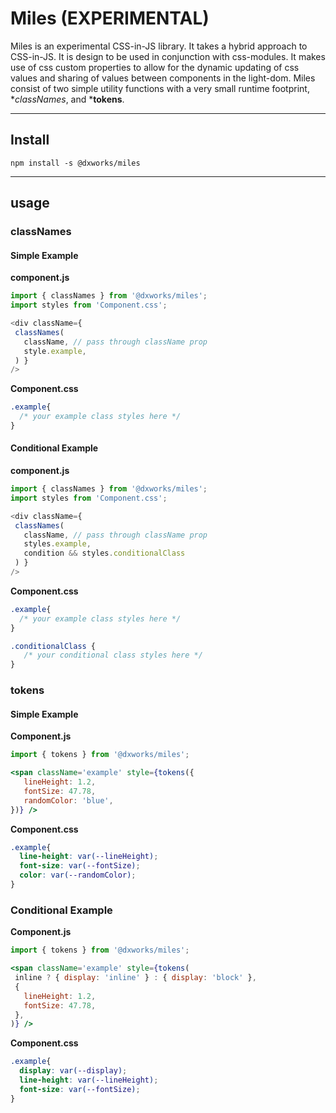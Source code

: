 # Miles (EXPERIMENTAL)
Miles is an experimental  CSS-in-JS library. It takes a hybrid approach to CSS-in-JS. It is design to be used in conjunction with css-modules. It makes use of css custom properties to allow for the dynamic updating of css values and sharing of values between components in the light-dom. Miles consist of two simple utility functions with a very small runtime footprint, **classNames*, and ***tokens**.

----------
## Install

`npm install -s @dxworks/miles` 

----------
## usage

### classNames
#### Simple Example
**component.js**
```js
import { classNames } from '@dxworks/miles';
import styles from 'Component.css';

<div className={
 classNames(
   className, // pass through className prop
   style.example,
 ) }
/>
```

**Component.css**
```css
.example{
  /* your example class styles here */
}
```

#### Conditional Example
**component.js**
```js
import { classNames } from '@dxworks/miles';
import styles from 'Component.css';

<div className={
 classNames(
   className, // pass through className prop
   styles.example,
   condition && styles.conditionalClass
 ) }
/>
```

**Component.css**
```css
.example{
  /* your example class styles here */
}

.conditionalClass {
   /* your conditional class styles here */
}
```

### tokens

#### Simple Example
**Component.js**
```jsx
import { tokens } from '@dxworks/miles';

<span className='example' style={tokens({
   lineHeight: 1.2,
   fontSize: 47.78,
   randomColor: 'blue',
})} />
```
**Component.css**
```css
.example{
  line-height: var(--lineHeight);
  font-size: var(--fontSize);
  color: var(--randomColor);
}
```
### Conditional Example
**Component.js**
```jsx
import { tokens } from '@dxworks/miles';

<span className='example' style={tokens(
 inline ? { display: 'inline' } : { display: 'block' },
 {
   lineHeight: 1.2,
   fontSize: 47.78,
 },
)} />
```
**Component.css**
```css
.example{
  display: var(--display);
  line-height: var(--lineHeight);
  font-size: var(--fontSize);
}
```